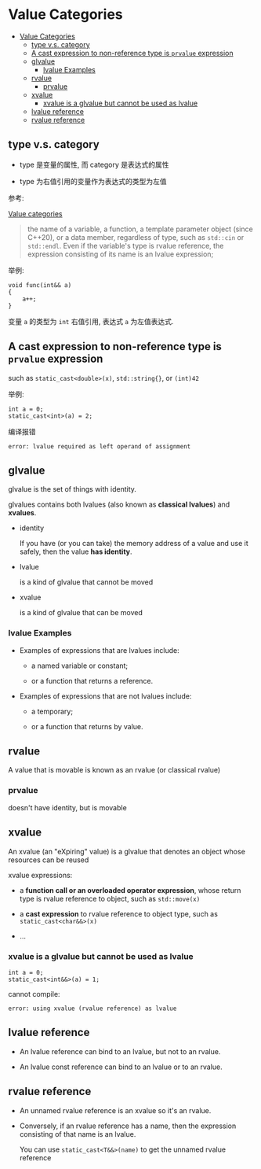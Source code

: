 # Value Categories

- [Value Categories](#value-categories)
  - [type v.s. category](#type-vs-category)
  - [A cast expression to non-reference type is `prvalue` expression](#a-cast-expression-to-non-reference-type-is-prvalue-expression)
  - [glvalue](#glvalue)
    - [lvalue Examples](#lvalue-examples)
  - [rvalue](#rvalue)
    - [prvalue](#prvalue)
  - [xvalue](#xvalue)
    - [xvalue is a glvalue but cannot be used as lvalue](#xvalue-is-a-glvalue-but-cannot-be-used-as-lvalue)
  - [lvalue reference](#lvalue-reference)
  - [rvalue reference](#rvalue-reference)

## type v.s. category

- type 是变量的属性, 而 category 是表达式的属性

- type 为右值引用的变量作为表达式的类型为左值

参考:

[Value categories](https://en.cppreference.com/w/cpp/language/value_category)

> the name of a variable, a function, a template parameter object (since C++20), or a data member, regardless of type, such as `std::cin` or `std::endl`. Even if the variable's type is rvalue reference, the expression consisting of its name is an lvalue expression;

举例:

    void func(int&& a)
    {
        a++;
    }

变量 `a` 的类型为 `int` 右值引用, 表达式 `a` 为左值表达式.

## A cast expression to non-reference type is `prvalue` expression

such as `static_cast<double>(x)`, `std::string{}`, or `(int)42`

举例:

    int a = 0;
    static_cast<int>(a) = 2;

编译报错

    error: lvalue required as left operand of assignment

## glvalue

glvalue is the set of things with identity.

glvalues contains both lvalues (also known as **classical lvalues**) and **xvalues**.

- identity

  If you have (or you can take) the memory address of a value and use it safely, then the value **has identity**.

- lvalue 

  is a kind of glvalue that cannot be moved

- xvalue

  is a kind of glvalue that can be moved

### lvalue Examples

- Examples of expressions that are lvalues include:

  - a named variable or constant;

  - or a function that returns a reference.

- Examples of expressions that are not lvalues include:

  - a temporary;

  - or a function that returns by value.

## rvalue

A value that is movable is known as an rvalue (or classical rvalue)

### prvalue

doesn't have identity, but is movable

## xvalue

An xvalue (an "eXpiring" value) is a glvalue that denotes an object whose resources can be reused

xvalue expressions:

- a **function call or an overloaded operator expression**, whose return type is rvalue reference to object, such as `std::move(x)`

- a **cast expression** to rvalue reference to object type, such as `static_cast<char&&>(x)`

- ...

### xvalue is a glvalue but cannot be used as lvalue

    int a = 0;
    static_cast<int&&>(a) = 1;

cannot compile:

    error: using xvalue (rvalue reference) as lvalue

## lvalue reference

- An lvalue reference can bind to an lvalue, but not to an rvalue.

- An lvalue const reference can bind to an lvalue or to an rvalue.

## rvalue reference

- An unnamed rvalue reference is an xvalue so it's an rvalue.

- Conversely, if an rvalue reference has a name, then the expression consisting of that name is an lvalue.

  You can use `static_cast<T&&>(name)` to get the unnamed rvalue reference




